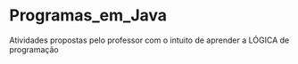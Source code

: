 # Programas_em_Java
Atividades propostas pelo professor com o intuito de aprender a LÓGICA de programação
